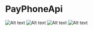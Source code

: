 # PayPhoneApi

![Alt text](https://github.com/JoseSolorzanoC/PayPhoneApi/blob/master/3.jpeg?raw=true "Captura1")
![Alt text](https://github.com/JoseSolorzanoC/PayPhoneApi/blob/master/2.jpeg?raw=true "Captura2")
![Alt text](https://github.com/JoseSolorzanoC/PayPhoneApi/blob/master/4.jpeg?raw=true "Captura3")
![Alt text](https://github.com/JoseSolorzanoC/PayPhoneApi/blob/master/1.jpeg?raw=true "Captura4")
